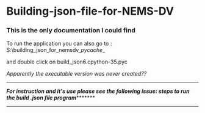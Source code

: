 # Building-json-file-for-NEMS-DV

### This is the only documentation I could find

To run the application you can also go to : S:\building_json_for_nemsdv\__pycache__

and double click on build_json6.cpython-35.pyc

*Apparently the executable version was never created??*


**************************************************************************
**********For instruction and it's use please see the following issue:*****
**********steps to run the build *.json file program***********************  
***************************************************************************
